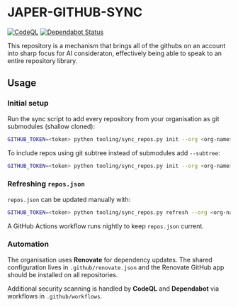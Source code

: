 # JAPER-GITHUB-SYNC

[![CodeQL](https://github.com/<org>/<repo>/actions/workflows/codeql.yml/badge.svg)](https://github.com/<org>/<repo>/actions/workflows/codeql.yml)
[![Dependabot Status](https://img.shields.io/github/dependabot/alerts/<org>/<repo>)](https://github.com/<org>/<repo>/security/dependabot)

This repository is a mechanism that brings all of the githubs on an account into sharp focus for AI consideraton, effectively being able to speak to an entire repository library.

## Usage

### Initial setup

Run the sync script to add every repository from your organisation as git submodules (shallow cloned):

```bash
GITHUB_TOKEN=<token> python tooling/sync_repos.py init --org <org-name>
```

To include repos using git subtree instead of submodules add `--subtree`:

```bash
GITHUB_TOKEN=<token> python tooling/sync_repos.py init --org <org-name> --subtree
```

### Refreshing `repos.json`

`repos.json` can be updated manually with:

```bash
GITHUB_TOKEN=<token> python tooling/sync_repos.py refresh --org <org-name>
```

A GitHub Actions workflow runs nightly to keep `repos.json` current.

### Automation

The organisation uses **Renovate** for dependency updates. The shared
configuration lives in `.github/renovate.json` and the Renovate GitHub app
should be installed on all repositories.

Additional security scanning is handled by **CodeQL** and **Dependabot** via
workflows in `.github/workflows`.
